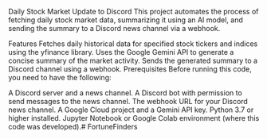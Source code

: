 Daily Stock Market Update to Discord
This project automates the process of fetching daily stock market data, summarizing it using an AI model, and sending the summary to a Discord news channel via a webhook.

Features
Fetches daily historical data for specified stock tickers and indices using the yfinance library.
Uses the Google Gemini API to generate a concise summary of the market activity.
Sends the generated summary to a Discord channel using a webhook.
Prerequisites
Before running this code, you need to have the following:

A Discord server and a news channel.
A Discord bot with permission to send messages to the news channel.
The webhook URL for your Discord news channel.
A Google Cloud project and a Gemini API key.
Python 3.7 or higher installed.
Jupyter Notebook or Google Colab environment (where this code was developed).# FortuneFinders
